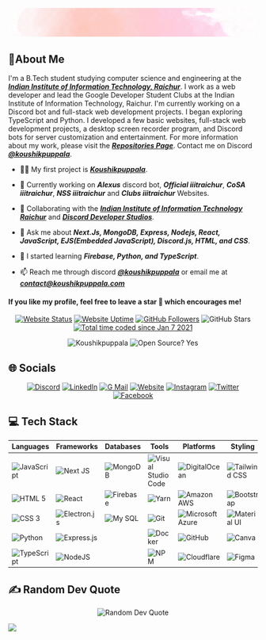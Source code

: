 <div align='center'>

![Koushikpuppala](./.github/intro.gif)

<!-- ![Koushikpuppala](https://capsule-render.vercel.app/api?type=waving&color=gradient&height=200&section=header&text=𝑲𝒐𝒖𝒔𝒉𝒊𝒌%20𝑷𝒖𝒑𝒑𝒂𝒍𝒂&fontSize=80&fontAlignY=35&animation=twinkling&fontColor=gradient) -->

<!-- # Hi 👋, I'm Koushik Puppala -->

</div>

## 💫About Me

I'm a B.Tech student studying computer science and engineering at the **_[Indian Institute of Information Technology, Raichur](https://iiitr.ac.in)_**. I work as a web developer and lead the Google Developer Student Clubs at the Indian Institute of Information Technology, Raichur. I'm currently working on a Discord bot and full-stack web development projects. I began exploring TypeScript and Python. I developed a few basic websites, full-stack web development projects, a desktop screen recorder program, and Discord bots for server customization and entertainment. For more information about my work, please visit the **_[Repositories Page](https://github.com/koushikpuppala?tab=repositories)_**. Contact me on Discord **_[@koushikpuppala](https://koushikpuppala.com/discord)_**.

-   👨‍💻 My first project is **_[Koushikpuppala](https://koushikpuppala.com)_**.

-   🔭 Currently working on **_Alexus_** discord bot, **_Official iiitraichur_**, **_CoSA iiitraichur_**, **_NSS iiitraichur_** and **_Clubs iiitraichur_** Websites.

-   👯 Collaborating with the **_[Indian Institute of Information Technology Raichur](https://iiitr.ac.in)_** and **_[Discord Developer Studios](https://github.com/dscdevstudios)_**.

-   💬 Ask me about **_Next.Js, MongoDB, Express, Nodejs, React, JavaScript, EJS(Embedded JavaScript), Discord.js, HTML, and CSS_**.

-   🌱 I started learning **_Firebase, Python, and TypeScript_**.

-   📫 Reach me through discord **_[@koushikpuppala](https://koushikpuppala.com/discord)_** or email me at **_[contact@koushikpuppala.com](mailto:contact@koushikpuppala.com)_**

#### **If you like my profile, feel free to leave a star 🌟 which encourages me!**

<div align='center'>

[![Website Status](https://img.shields.io/website?style=social&url=https%3A%2F%2Fkoushikpuppala.com&logo=Microsoft%20Edge&logoColor=%23000000)](https://koushikpuppala.com) [![Website Uptime](https://img.shields.io/uptimerobot/ratio/m791998307-456ba3ddfb31f7b23ce7a096?style=social&logo=Microsoft%20Edge&logoColor=%23000000)](https://koushikpuppala.com/status) [![GitHub Followers](https://img.shields.io/github/followers/koushikpuppala.svg?style=social&label=Follow)](https://github.com/koushikpuppala?tab=followers) ![GitHub Stars](https://img.shields.io/github/stars/koushikpuppala?affiliations=OWNER%2CCOLLABORATOR%2CORGANIZATION_MEMBER&style=social) [![Total time coded since Jan 7 2021](https://wakatime.com/badge/user/72e2ce29-83ee-4ab0-b7c6-aafe16410611.svg?style=social)](https://wakatime.com/@koushikpuppala)

![Koushikpuppala](https://komarev.com/ghpvc/?username=koushikpuppala&label=Profile%20views&color=0e75b6) ![Open Source? Yes](https://badgen.net/badge/Open%20Source%20%3F/Yes%21/blue?icon=github)

</div>

## 🌐 Socials

<div align="center">

[![Discord](https://img.shields.io/badge/Discord-%237289DA.svg?style=social&logo=discord)](https://koushikpuppala.com/discord) [![LinkedIn](https://img.shields.io/badge/LinkedIn-%230077B5.svg?style=social&logo=linkedin)](https://koushikpuppala.com/linkedin) [![G Mail](https://img.shields.io/badge/G%20Mail-%23EA4335.svg?style=social&logo=GMail)](mailto:contact@koushikpuppala.com) [![Website](https://img.shields.io/badge/Website-%231877F2.svg?style=social&logo=Microsoft%20Edge)](https://koushikpuppala.com) [![Instagram](https://img.shields.io/badge/Instagram-%23E4405F.svg?style=social&logo=Instagram)](https://koushikpuppala.com/instagram) [![Twitter](https://img.shields.io/badge/Twitter-%231DA1F2.svg?style=social&logo=Twitter)](https://koushikpuppala.com/twitter) [![Facebook](https://img.shields.io/badge/Facebook-%231877F2.svg?style=social&logo=Facebook)](https://koushikpuppala.com/facebook)

</div>

## 💻 Tech Stack

| **Languages**                                                                                                     | **Frameworks**                                                                                                 | **Databases**                                                                                               | **Tools**                                                                                                                  | **Platforms**                                                                                                    | **Styling**                                                                                          | **Other**                                                                                                         |
| ----------------------------------------------------------------------------------------------------------------- | -------------------------------------------------------------------------------------------------------------- | ----------------------------------------------------------------------------------------------------------- | -------------------------------------------------------------------------------------------------------------------------- | ---------------------------------------------------------------------------------------------------------------- | ---------------------------------------------------------------------------------------------------- | ----------------------------------------------------------------------------------------------------------------- |
| ![JavaScript](https://img.shields.io/badge/Javascript-black.svg?style=social&logo=javascript&logoColor=%23F7DF1E) | ![Next JS](https://img.shields.io/badge/Next-black?style=social&logo=next.js)                                  | ![MongoDB](https://img.shields.io/badge/MongoDB-black.svg?style=social&logo=mongodb)                        | ![Visual Studio Code](https://img.shields.io/badge/VS%20Code-black?style=social&logo=VisualStudioCode&logoColor=%2323bda3) | ![DigitalOcean](https://img.shields.io/badge/DigitalOcean-black.svg?style=social&logo=DigitalOcean)              | ![Tailwind CSS](https://img.shields.io/badge/Tailwind%20CSS-black.svg?style=social&logo=tailwindcss) | ![Windows 11](https://img.shields.io/badge/Window%2011-black.svg?style=social&logo=Microsoft&logoColor=%230078D4) |
| ![HTML 5](https://img.shields.io/badge/HTML%205-black.svg?style=social&logo=html5)                                | ![React](https://img.shields.io/badge/React-black.svg?style=social&logo=react&logoColor=%2361DAFB)             | ![Firebase](https://img.shields.io/badge/Firebase-black.svg?style=social&logo=firebase&logoColor=%23FFCA28) | ![Yarn](https://img.shields.io/badge/Yarn-black.svg?style=social&logo=yarn)                                                | ![Amazon AWS](https://img.shields.io/badge/Amazon%20AWS-black.svg?style=social&logo=AmazonAWS)                   | ![Bootstrap](https://img.shields.io/badge/Bootstrap-black.svg?style=social&logo=bootstrap)           | ![Ubuntu 22.10](https://img.shields.io/badge/Ubuntu%2022.10-black.svg?style=social&logo=Ubuntu)                   |
| ![CSS 3](https://img.shields.io/badge/CSS%203-black.svg?style=social&logo=css3)                                   | ![Electron.js](https://img.shields.io/badge/Electron-black?style=social&logo=Electron)                         | ![My SQL](https://img.shields.io/badge/My%20SQL-black.svg?style=social&logo=mysql)                          | ![Git](https://img.shields.io/badge/Git-black.svg?style=social&logo=git)                                                   | ![Microsoft Azure](https://img.shields.io/badge/Microsoft%20Azure-black.svg?style=social&logo=microsoft%20azure) | ![Material UI](https://img.shields.io/badge/Material%20UI-black.svg?style=social&logo=MUI)           | ![Discord](https://img.shields.io/badge/Discord-black.svg?style=social&logo=discord)                              |
| ![Python](https://img.shields.io/badge/Python-black.svg?style=social&logo=Python)                                 | ![Express.js](https://img.shields.io/badge/Express.js-black.svg?style=social&logo=express&logoColor=%2361DAFB) |                                                                                                             | ![Docker](https://img.shields.io/badge/Docker-black.svg?style=social&logo=docker)                                          | ![GitHub](https://img.shields.io/badge/GitHub-black.svg?style=social&logo=github)                                | ![Canva](https://img.shields.io/badge/Canva-black.svg?style=social&logo=Canva)                       | ![Heroku](https://img.shields.io/badge/Heroku-black.svg?style=social&logo=heroku)                                 |
| ![TypeScript](https://img.shields.io/badge/Typescript-black.svg?style=social&logo=typescript&logoColor=%233178C6) | ![NodeJS](https://img.shields.io/badge/Node.JS-black?style=social&logo=Node.JS)                                |                                                                                                             | ![NPM](https://img.shields.io/badge/NPM-black.svg?style=social&logo=npm)                                                   | ![Cloudflare](https://img.shields.io/badge/Cloudflare-black?style=social&logo=Cloudflare)                        | ![Figma](https://img.shields.io/badge/Figma-black.svg?style=social&logo=figma)                       | ![Vercel](https://img.shields.io/badge/Vercel-black.svg?style=social&logo=vercel)                                 |

## ✍️ Random Dev Quote

<div align="center">

![Random Dev Quote](https://quotes-github-readme.vercel.app/api?type=horizontal&theme=tokyonight)

</div>

<!-- ## 📊 GitHub Stats

<div align="center">

![GitHub Profile Trophy](https://github-profile-trophy.vercel.app/?username=koushikpuppala&theme=juicyfresh&no-frame=true&no-bg=false&margin-w=4&margin-h=4&column=3&row=3) ![GitHub Top Langs](https://github-readme-stats.vercel.app/api/top-langs/?username=koushikpuppala&theme=blue-green&hide_border=true&include_all_commits=false&count_private=false&layout=compact) ![GitHub Readme Stats](https://github-readme-stats.vercel.app/api?username=koushikpuppala&show_icons=true&theme=blue-green&hide_border=true&include_all_commits=true&count_private=true) ![GitHub Readme Streak](https://github-readme-streak-stats.herokuapp.com/?user=koushikpuppala&theme=blue-green&hide_border=true) ![Activity Graph](https://activity-graph.herokuapp.com/graph?username=koushikpuppala&theme=xcode&hide_border=true&layout=compact)

</div>

---

<div align='center'>

![Discord Profile](https://lanyard-profile-readme.vercel.app/api/735813371433058354)

</div> -->

![](https://hit.yhype.me/github/profile?user_id=70138027)

<!-- I am a Student and Web Developer at @iiitraichur. I am working on the Full Stack and Discord bots Project and started learning Python. This Project was made using MERN Stack tech. It is my Official website and Portfolio. If you need help Contact me on Discord. -->
